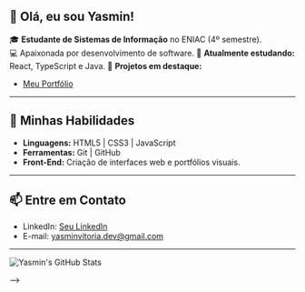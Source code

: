 ## 👋 Olá, eu sou Yasmin!

🎓 **Estudante de Sistemas de Informação** no ENIAC (4º semestre).  
💻 Apaixonada por desenvolvimento de software.
🌱 **Atualmente estudando:** React, TypeScript e Java.
🔭 **Projetos em destaque:**  
- [Meu Portfólio](https://github.com/Yasminv1/Portfolio)  

---

## 💼 **Minhas Habilidades**
- **Linguagens:** HTML5 | CSS3 | JavaScript  
- **Ferramentas:** Git | GitHub  
- **Front-End:** Criação de interfaces web e portfólios visuais.  

---

## 📫 **Entre em Contato**
- LinkedIn: [Seu LinkedIn]([https://linkedin.com/in/seu-usuario](https://www.linkedin.com/in/yasmin-vitoria-0b7b12216/))  
- E-mail: yasminvitoria.dev@gmail.com

---

![Yasmin's GitHub Stats](https://github-readme-stats.vercel.app/api?username=yasminv1&show_icons=true&theme=radical)

-->
